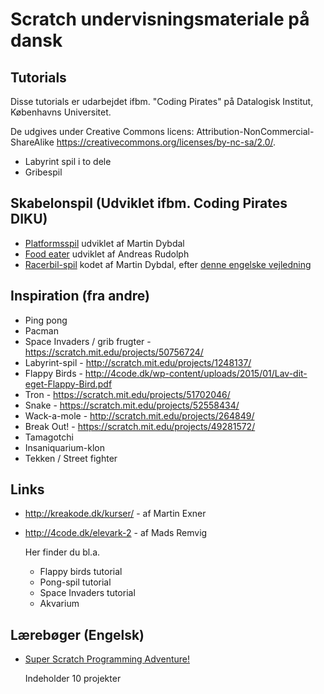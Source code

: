 Scratch undervisningsmateriale på dansk
=======================================

Tutorials
---------
Disse tutorials er udarbejdet ifbm. "Coding Pirates" på Datalogisk
Institut, Københavns Universitet.

De udgives under Creative Commons licens: Attribution-NonCommercial-ShareAlike
<https://creativecommons.org/licenses/by-nc-sa/2.0/>.

 * Labyrint spil i to dele
 * Gribespil


Skabelonspil (Udviklet ifbm. Coding Pirates DIKU)
-------------------------------------------------

 * [Platformsspil](https://scratch.mit.edu/projects/58270212/) udviklet af Martin Dybdal
 * [Food eater](https://scratch.mit.edu/projects/59714666/) udviklet af Andreas Rudolph
 * [Racerbil-spil](https://scratch.mit.edu/projects/77571782/) kodet af Martin Dybdal, efter [denne engelske vejledning](http://scratched.gse.harvard.edu/resources/speed-racer-1-hour-scratch-introduction)

Inspiration (fra andre)
-----------------------
 * Ping pong
 * Pacman
 * Space Invaders / grib frugter - https://scratch.mit.edu/projects/50756724/
 * Labyrint-spil - http://scratch.mit.edu/projects/1248137/
 * Flappy Birds - http://4code.dk/wp-content/uploads/2015/01/Lav-dit-eget-Flappy-Bird.pdf
 * Tron - https://scratch.mit.edu/projects/51702046/
 * Snake - https://scratch.mit.edu/projects/52558434/
 * Wack-a-mole - http://scratch.mit.edu/projects/264849/
 * Break Out! - https://scratch.mit.edu/projects/49281572/
 * Tamagotchi
 * Insaniquarium-klon
 * Tekken / Street fighter


Links
-----
 * <http://kreakode.dk/kurser/> - af Martin Exner
 * <http://4code.dk/elevark-2> - af Mads Remvig
 
   Her finder du bl.a.
   * Flappy birds tutorial
   * Pong-spil tutorial
   * Space Invaders tutorial
   * Akvarium

Lærebøger (Engelsk)
-------------------
 * [Super Scratch Programming Adventure!](https://www.nostarch.com/scratch)

   Indeholder 10 projekter
